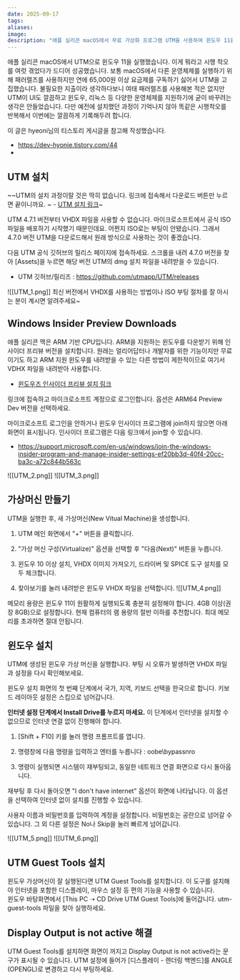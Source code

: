 ```yaml
---
date: 2025-09-17
tags:
aliases:
image:
description: "애플 실리콘 macOS에서 무료 가상화 프로그램 UTM을 사용하여 윈도우 11을 설치하는 방법을 안내합니다. 특정 UTM 버전 사용, VHDX 파일 다운로드, 그리고 설치 과정 중 인터넷 연결 없이 진행하는 'oobe\\bypassnro' 팁까지 상세한 과정을 공유합니다."
---
```

애플 실리콘 macOS에서 UTM으로 윈도우 11을 실행했습니다. 이게 뭐라고 시행 착오를 여럿 겪었다가 드디어 성공했습니다. 보통 macOS에서 다른 운영체제를 실행하기 위해 패러렐즈를 사용하지만 연에 65,000원 이상 요금제를 구독하기 싫어서 UTM을 고집했습니다. 불필요한 지출이라 생각하다보니 여태 패러렐즈를 사용해본 적은 없지만 UTM이 UI도 깔끔하고 윈도우, 리눅스 등 다양한 운영체제를 지원하기에 굳이 바꾸려는 생각은 안들었습니다. 다만 예전에 설치했던 과정이 기억나지 않아 똑같은 시행착오를 반복해서 이번에는 깔끔하게 기록해두려 합니다. 

이 글은 hyeoni님의 티스토리 게시글을 참고해 작성했습니다.
- https://dev-hyonie.tistory.com/44
- 
## UTM 설치

 ~~UTM의 설치 과정이랄 것은 딱히 없습니다. 링크에 접속해서 다운로드 버튼만 누르면 끝이니까요. 
~ - [UTM 설치 링크](mac.getutm.app)~

UTM 4.7.1 버전부터 VHDX 파일을 사용할 수 없습니다. 마이크로소프트에서 공식 ISO 파일을 배포하기 시작했기 때문인데요. 어쩐지 ISO로는 부팅이 안됐습니다. 그래서 4.7.0 버전 UTM을 다운로드해서 원래 방식으로 사용하는 것이 좋겠습니다. 

다음 UTM 공식 깃허브의 릴리스 페이지에 접속하세요. 스크롤을 내려 4.7.0 버전을 찾아 [Assets]을 누르면 해당 버전 UTM의 dmg 설치 파일을 내려받을 수 있습니다.
- UTM 깃허브/릴리즈 : https://github.com/utmapp/UTM/releases 

![[UTM_1.png]]
최신 버전에서 VHDX를 사용하는 방법이나 ISO 부팅 절차를 잘 아시는 분이 계시면 알려주세요~
## Windows Insider Preview Downloads

애플 실리콘 맥은 ARM 기반 CPU입니다. ARM을 지원하는 윈도우를 다운받기 위해 인사이더 프리뷰 버전을 설치합니다. 원래는 얼리어답터나 개발자를 위한 기능이지만 무료이기도 하고 ARM 지원 윈도우를 내려받을 수 있는 다른 방법이 제한적이므로 여기서 VDHX 파일을 내려받아 사용합니다.

- [윈도우즈 인사이더 프리뷰 설치 링크]( [https://www.microsoft.com/en-us/software-download/windowsinsiderpreviewARM64](https://www.microsoft.com/en-us/software-download/windowsinsiderpreviewARM64))

링크에 접속하고 마이크로소프트 계정으로 로그인합니다. 옵션은 ARM64 Preview Dev 버전을 선택하세요. 

마이크로소프트 로그인을 안하거나 윈도우 인사이더 프로그램에 join하지 않으면 아래 화면이 표시됩니다. 인사이더 프로그램은 다음 링크에서 join할 수 있습니다.
- https://support.microsoft.com/en-us/windows/join-the-windows-insider-program-and-manage-insider-settings-ef20bb3d-40f4-20cc-ba3c-a72c844b563c

![[UTM_2.png]]
![[UTM_3.png]]

## 가상머신 만들기

UTM을 실행한 후, 새 가상머신(New Vitual Machine)을 생성합니다.

1. UTM 메인 화면에서 "+" 버튼을 클릭합니다.

2. "가상 머신 구성(Virtualize)" 옵션을 선택할 후 "다음(Next)" 버튼을 누릅니다.

3. 윈도우 10 이상 설치, VHDX 이미지 가져오기, 드라이버 및 SPICE 도구 설치를 모두 체크합니다.

4. 찾아보기를 눌러 내려받은 윈도우 VHDX 파일을 선택합니다.
![[UTM_4.png]]

메모리 용량은 윈도우 11이 원활하게 실행되도록 충분히 설정해야 합니다. 4GB 이상(권장 8GB)으로 설정합니다. 현재 컴퓨터의 램 용량의 절반 이하를 추천합니다. 최대 메모리를 초과하면 절대 안됩니다. 

## **윈도우 설치**

UTM에 생성된 윈도우 가상 머신을 실행합니다. 부팅 시 오류가 발생하면 VHDX 파일과 설정을 다시 확인해보세요.

윈도우 설치 화면의 첫 번째 단계에서 국가, 지역, 키보드 선택을 한국으로 합니다. 키보드 레이아웃 설정은 스킵으로 넘어갑니다.

**인터넷 설정 단계에서 Install Drive를 누르지 마세요.** 이 단계에서 인터넷을 설치할 수 없으므로 인터넷 연결 없이 진행해야 합니다.

1. \[Shift \+ F10\] 키를 눌러 명령 프롬프트를 엽니다.

2. 명령창에 다음 명령을 입력하고 엔터를 누릅니다 : oobe\\bypassnro

3. 명령이 실행되면 시스템이 재부팅되고, 동일한 네트워크 연결 화면으로 다시 돌아옵니다.

재부팅 후 다시 돌아오면 "I don't have internet" 옵션이 화면에 나타납니다. 이 옵션을 선택하여 인터넷 없이 설치를 진행할 수 있습니다.

사용자 이름과 비밀번호를 입력하여 계정을 설정합니다. 비밀번호는 공란으로 넘어갈 수 있습니다. 그 외 다른 설정은 No나 Skip을 눌러 빠르게 넘어갑니다.

![[UTM_5.png]]
![[UTM_6.png]]

## **UTM Guest Tools 설치** 

윈도우 가상머신이 잘 실행된다면 UTM Guest Tools를 설치합니다. 이 도구를 설치해야 인터넷을 포함한 디스플레이, 마우스 설정 등 편의 기능을 사용할 수 있습니다.   
윈도우 바탕화면에서 \[This PC ➝ CD Drive UTM Guest Tools\]에 들어갑니다. utm-guest-tools 파일을 찾아 실행하세요.

## **Display Output is not active 해결**

UTM Guest Tools를 설치하면 화면이 꺼지고 Display Output is not active라는 문구가 표시될 수 있습니다. UTM 설정에 들어가 \[디스플레이 \- 렌더링 백엔드\]를 ANGLE (OPENGL)로 변경하고 다시 부팅하세요.